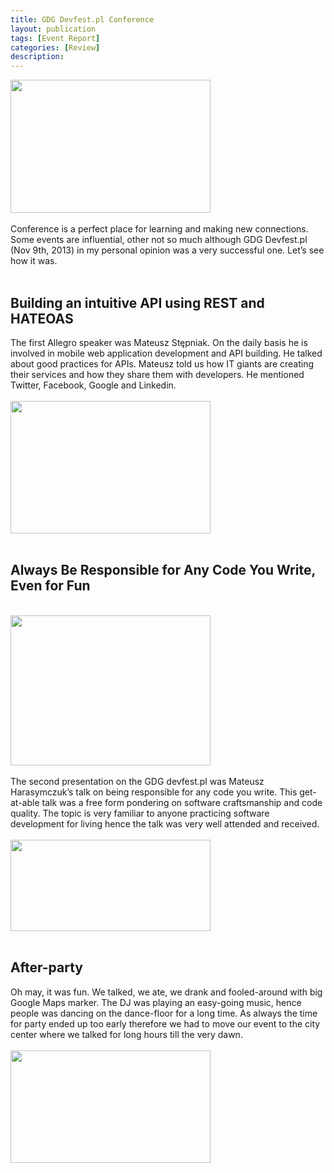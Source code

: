 ```yaml
---
title: GDG Devfest.pl Conference
layout: publication
tags: [Event Report]
categories: [Review]
description:
---
```


<img height="213" src="https://lh6.googleusercontent.com/fo-GTfQ9PGHn5XAl6ENuhoPTQmO8GwglxHIZn-CZBfCgwlRjDtvu3cDRsR2y_NIorDIOsueGzRIpKVPzkgghK9sjwsRj_y0gNosnLHbyezxUd0AaT-vCHQC7EQ" width="320" /><br />
<br />
Conference is a perfect place for learning and making new connections. Some events are influential, other not so much although GDG Devfest.pl (Nov 9th, 2013) in my personal opinion was a very successful one. Let’s see how it was.<br />
<br />
<h2>Building an intuitive API using REST and HATEOAS</h2>The first Allegro speaker was Mateusz Stępniak. On the daily basis he is involved in mobile web application development and API building. He talked about good practices for APIs. Mateusz told us how IT giants are creating their services and how they share them with developers. He mentioned Twitter, Facebook, Google and Linkedin. <br />
<br />
<img height="212" src="https://lh5.googleusercontent.com/YpNinlT7VG0qwtWvHvOhETPK0P98Iezrc7QLsa78hlmeYRt7gvPnAUQO8dXadycHe7W9I3gwX99dXKu8LzQ__bXVvU-f9LY4E5EkkoGw_MOPRunvjHCfbG8tkA" width="320" /><br />
<br />
<h2>Always Be Responsible for Any Code You Write, Even for Fun</h2><br />
<img height="240" src="https://lh4.googleusercontent.com/NWxjWIaNhWR4K_hVyMpeBdAtlXDVjOQtqMbKnQ_SYgMbZDuBourHYmm1kusm5piiHToFp4dTeia6s6WNa-BAduUQSJ3_qGOgRpJHjPUQuw9RoZ0eRNM-HUsSFA" width="320" /><br />
<br />
The second presentation on the GDG devfest.pl was Mateusz Harasymczuk’s talk on being responsible for any code you write. This get-at-able talk was a free form pondering on software craftsmanship and code quality. The topic is very familiar to anyone practicing software development for living hence the talk was very well attended and received.<br />
<br />
<img height="146" src="https://lh6.googleusercontent.com/SjN7xG36flQI3wfAaoAt2iZlbcE1Z4ruD7EJFKwhXQ3lSFo9IzflwObv3cR2egaHPpZ7TplnjXpIp2MdWN1PGDZRYvTdg7Y3CZUTHqSCX44a_WIQ0_lBYBd3zQ" width="320" /><br />
<br />
<h2>After-party</h2>Oh may, it was fun. We talked, we ate, we drank and fooled-around with big Google Maps marker. The DJ was playing an easy-going music, hence people was dancing on the dance-floor for a long time. As always the time for party ended up too early therefore we had to move our event to the city center where we talked for long hours till the very dawn.<br />
<br />
<img height="180" src="https://lh4.googleusercontent.com/_OibPsGPAVGQd2blPCM61CGtD_Y8a43fukqLjdnFzYPoLoaBxEJ6Qp2o4v5WNzYNNDq1ovzyTjbwES1JBHT9B20pypv4nQM5SQqCzraSufwyrILopPn3e2aKwA" width="320" />
